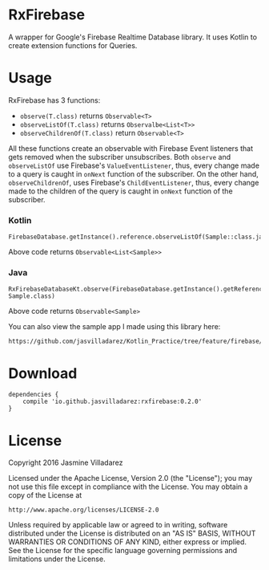 # RxFirebase
A wrapper for Google's Firebase Realtime Database library. It uses Kotlin to create extension functions for Queries.

# Usage
RxFirebase has 3 functions:
* `observe(T.class)` returns `Observable<T>`
* `observeListOf(T.class)` returns `Observalbe<List<T>>`
* `observeChildrenOf(T.class)` return `Observable<T>`

All these functions create an observable with Firebase Event listeners that gets removed when the subscriber unsubscribes. Both `observe` and `observeListOf` use Firebase's `ValueEventListener`, thus, every change made to a query is caught in `onNext` function of the subscriber. On the other hand, `observeChildrenOf`, uses Firebase's `ChildEventListener`, thus, every change made to the children of the query is caught in `onNext` function of the subscriber.

### Kotlin
```
FirebaseDatabase.getInstance().reference.observeListOf(Sample::class.java)
```
Above code returns `Observable<List<Sample>>`

### Java
```
RxFirebaseDatabaseKt.observe(FirebaseDatabase.getInstance().getReference(),
Sample.class)
```
Above code returns `Observable<Sample>`

You can also view the sample app I made using this library here:
```
https://github.com/jasvilladarez/Kotlin_Practice/tree/feature/firebase/Notes
```

# Download
``` 
dependencies {
	compile 'io.github.jasvilladarez:rxfirebase:0.2.0'
}
```

# License
Copyright 2016 Jasmine Villadarez

Licensed under the Apache License, Version 2.0 (the "License");
you may not use this file except in compliance with the License.
You may obtain a copy of the License at

    http://www.apache.org/licenses/LICENSE-2.0

Unless required by applicable law or agreed to in writing, software
distributed under the License is distributed on an "AS IS" BASIS,
WITHOUT WARRANTIES OR CONDITIONS OF ANY KIND, either express or implied.
See the License for the specific language governing permissions and
limitations under the License.
